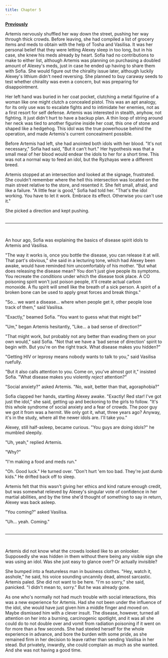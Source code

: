 ```yaml
---
title: Chapter 5
---
```


[**Previously**](ch-4.html)

Artemis nervously shuffled her way down the street, pushing her way through thick crowds. Before leaving, she had compiled a list of grocery items and meds to obtain with the help of Tosha and Vasilisa. It was her personal belief that they were letting Alexey sleep in too long, but in his case, she knew his meds already by heart. Sofia had no contributions to make to either list, although Artemis was planning on purchasing a doubled amount of Alexey's meds, just in case he ended up having to share them with Sofia. She would figure out the chirality issue later, although luckily Alexey's lithium didn't need reversing. She planned to buy caraway seeds to test whether chirality was even a concern, but was preparing for disappointment.

Her left hand was buried in her coat pocket, clutching a metal figurine of a woman like one might clutch a concealed pistol. This was an apt analogy, for its only use was to escalate fights and to intimidate her enemies, not as a first resort for self defense. Artemis was interested in stealth, anyhow, not fighting. It just didn't hurt to have a backup plan. A thin loop of string around her neck was tied to another figurine inside her coat, this one of stone and shaped like a hedgehog. This idol was the true powerhouse behind the operation, and made Artemis's current concealment possible.

Before Artemis had left, she had anointed both idols with her blood. "It's not necessary," Sofia had said, "But it can't hurt." Her hypothesis was that a small meal of her blood would endear the idols to her for a short time. This was not a normal way to feed an idol, but the Ryzhayas were a different breed.

Artemis stopped at an intersection and looked at the signage, frustrated. She couldn't remember where the hell this intersection was located on the main street relative to the store, and resented it. She felt small, afraid, and like a failure. "A little fear is good," Sofia had told her. "That's the idol working. You have to let it work. Embrace its effect. Otherwise you can't use it."

<div>She picked a direction and kept pushing.</div>

<br />

---

<br />

An hour ago, Sofia was explaining the basics of disease spirit idols to Artemis and Vasilisa.

"The way it works is, once you bottle the disease, you can release it at will. That part's obvious," she said in a lecturing tone, which had Alexey been awake, would have reminded him uncomfortably of his mother. "But what does releasing the disease mean? You don't just give people its symptoms. You recreate the _conditions_ under which the disease took place. A CO poisoning spirit won't just poison people, it'll create actual carbon monoxide. A flu spirit will smell like the breath of a sick person. A spirit of a broken bone can be used to apply great forces and break things."

"So… we want a disease… where when people get it, other people lose track of them," said Vasilisa.

"Exactly," beamed Sofia. "You want to guess what that might be?"

"Um," began Artemis hesitantly, "Like… a bad sense of direction?"

"That might work, but probably not any better than evading them on your own would," said Sofia. "Not that we have a 'bad sense of direction' spirit to begin with. But you're on the right track. What disease makes you hidden?"

"Getting HIV or leprosy means nobody wants to talk to you," said Vasilisa ruefully.

"But it also calls attention to you. Come on, you've almost got it," insisted Sofia. "What disease makes you violently _reject_ attention?"

"Social anxiety?" asked Artemis. "No, wait, better than that, agoraphobia?"

Sofia clapped her hands, startling Alexey awake. "Exactly! Red star! I've got just the idol," she said, getting up and beckoning to the girls to follow. "It's this whole syndrome of social anxiety and a fear of crowds. The poor guy we got it from was a hermit. We only got it, what, three years ago? Anyway, it's in the study, where all the newer idols are. I'll take you."

Alexey, still half-asleep, became curious. "You guys are doing idols?" he mumbled sleepily.

"Uh, yeah," replied Artemis.

"Why?"

"I'm making a food and meds run."

"Oh. Good luck." He turned over. "Don't hurt 'em too bad. They're just dumb kids." He drifted back off to sleep.

Artemis felt that this wasn't giving her ethics and kind nature enough credit, but was somewhat relieved by Alexey's singular vote of confidence in her martial abilities, and by the time she'd thought of something to say in return, Alexey was back asleep.

"You coming?" asked Vasilisa.

<div>"Uh… yeah. Coming."</div>

<br />

---

<br />

Artemis did not know what the crowds looked like to an onlooker. Supposedly she was hidden in them without there being any visible sign she was using an idol. Was she just easy to glance over? Or actually invisible?

She bumped into a featureless man in business clothes. "Hey, watch it, asshole," he said, his voice sounding uncannily dead, almost sarcastic. Artemis paled. She did not want to be here. "I'm so sorry," she said, panicked. "I didn't mean to, sorry." But he was already gone.

As one who's normally not had much trouble with social interactions, this was a new experience for Artemis. Had she not been under the influence of the idol, she would have just given him a middle finger and moved on. Maybe dismissed him with a clever insult. The disease, however, turned all attention on her into a burning, carcinogenic spotlight, and it was all she could do to not double over and vomit from radiation poisoning if it went on for more than a few seconds. She had steeled herself for the whole experience in advance, and bore the burden with some pride, as she remained firm in her decision to leave rather than sending Vasilisa in her stead. But privately, inwardly, she could complain as much as she wanted. And she was not having a good time.

